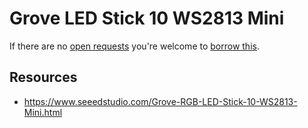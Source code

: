 # Grove LED Stick 10 WS2813 Mini
If there are no [open requests](../../../../issues?q=is%3Aissue+is%3Aopen+%22Grove+LED+Stick+10+WS2813+Mini%22+in%3Atitle) you're welcome to [borrow this](../../../../issues/new?title=Borrow+request+for+Grove+LED+Stick+10+WS2813+Mini&body=1+piece+of+%5Bthis%5D%28..%2Fblob%2Fmain%2F.%2FHardware%2FActuators%2FGrove_LED_Stick_10_WS2813_Mini.md%29+for+~2+weeks.).

## Resources
- https://www.seeedstudio.com/Grove-RGB-LED-Stick-10-WS2813-Mini.html
